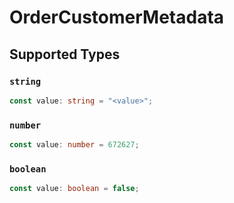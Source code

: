 # OrderCustomerMetadata


## Supported Types

### `string`

```typescript
const value: string = "<value>";
```

### `number`

```typescript
const value: number = 672627;
```

### `boolean`

```typescript
const value: boolean = false;
```

